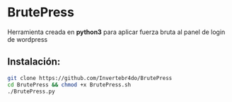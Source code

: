 # BrutePress

Herramienta creada en **python3** para aplicar fuerza bruta al panel de login de wordpress

## Instalación:

```bash
git clone https://github.com/Invertebr4do/BrutePress
cd BrutePress && chmod +x BrutePress.sh
./BrutePress.py
```
